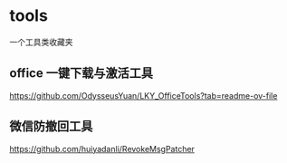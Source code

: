 # tools
一个工具类收藏夹
## office 一键下载与激活工具
https://github.com/OdysseusYuan/LKY_OfficeTools?tab=readme-ov-file
## 微信防撤回工具
https://github.com/huiyadanli/RevokeMsgPatcher
